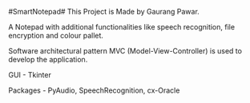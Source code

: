 #SmartNotepad#
This Project is Made by Gaurang Pawar.

A Notepad with additional functionalities like speech recognition, file encryption and colour pallet.

Software architectural pattern MVC (Model-View-Controller) is used to develop the application.

GUI - Tkinter

Packages - PyAudio, SpeechRecognition, cx-Oracle
